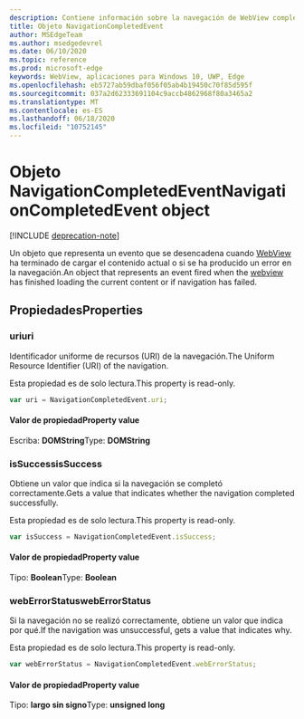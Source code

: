 ```yaml
---
description: Contiene información sobre la navegación de WebView completada
title: Objeto NavigationCompletedEvent
author: MSEdgeTeam
ms.author: msedgedevrel
ms.date: 06/10/2020
ms.topic: reference
ms.prod: microsoft-edge
keywords: WebView, aplicaciones para Windows 10, UWP, Edge
ms.openlocfilehash: eb5727ab59dbaf056f05ab4b19450c70f85d595f
ms.sourcegitcommit: 037a2d62333691104c9accb4862968f80a3465a2
ms.translationtype: MT
ms.contentlocale: es-ES
ms.lasthandoff: 06/18/2020
ms.locfileid: "10752145"
---
```

# <span data-ttu-id="2b6ee-104">Objeto NavigationCompletedEvent</span><span class="sxs-lookup"><span data-stu-id="2b6ee-104">NavigationCompletedEvent object</span></span>  

[!INCLUDE [deprecation-note](../includes/deprecation-note.md)]  

<span data-ttu-id="2b6ee-105">Un objeto que representa un evento que se desencadena cuando [WebView](../webview.md) ha terminado de cargar el contenido actual o si se ha producido un error en la navegación.</span><span class="sxs-lookup"><span data-stu-id="2b6ee-105">An object that represents an event fired when the [webview](../webview.md) has finished loading the current content or if navigation has failed.</span></span>  

## <span data-ttu-id="2b6ee-106">Propiedades</span><span class="sxs-lookup"><span data-stu-id="2b6ee-106">Properties</span></span>  

### <span data-ttu-id="2b6ee-107">uri</span><span class="sxs-lookup"><span data-stu-id="2b6ee-107">uri</span></span>  

<span data-ttu-id="2b6ee-108">Identificador uniforme de recursos (URI) de la navegación.</span><span class="sxs-lookup"><span data-stu-id="2b6ee-108">The Uniform Resource Identifier (URI) of the navigation.</span></span>  

<span data-ttu-id="2b6ee-109">Esta propiedad es de solo lectura.</span><span class="sxs-lookup"><span data-stu-id="2b6ee-109">This property is read-only.</span></span>  

```javascript
var uri = NavigationCompletedEvent.uri;
```  

#### <span data-ttu-id="2b6ee-110">Valor de propiedad</span><span class="sxs-lookup"><span data-stu-id="2b6ee-110">Property value</span></span>  

<span data-ttu-id="2b6ee-111">Escriba: **DOMString**</span><span class="sxs-lookup"><span data-stu-id="2b6ee-111">Type: **DOMString**</span></span>  

### <span data-ttu-id="2b6ee-112">isSuccess</span><span class="sxs-lookup"><span data-stu-id="2b6ee-112">isSuccess</span></span>  

<span data-ttu-id="2b6ee-113">Obtiene un valor que indica si la navegación se completó correctamente.</span><span class="sxs-lookup"><span data-stu-id="2b6ee-113">Gets a value that indicates whether the navigation completed successfully.</span></span>  

<span data-ttu-id="2b6ee-114">Esta propiedad es de solo lectura.</span><span class="sxs-lookup"><span data-stu-id="2b6ee-114">This property is read-only.</span></span>  

```javascript
var isSuccess = NavigationCompletedEvent.isSuccess;
```  

#### <span data-ttu-id="2b6ee-115">Valor de propiedad</span><span class="sxs-lookup"><span data-stu-id="2b6ee-115">Property value</span></span>  

<span data-ttu-id="2b6ee-116">Tipo: **Boolean**</span><span class="sxs-lookup"><span data-stu-id="2b6ee-116">Type: **Boolean**</span></span>  

### <span data-ttu-id="2b6ee-117">webErrorStatus</span><span class="sxs-lookup"><span data-stu-id="2b6ee-117">webErrorStatus</span></span>  

<span data-ttu-id="2b6ee-118">Si la navegación no se realizó correctamente, obtiene un valor que indica por qué.</span><span class="sxs-lookup"><span data-stu-id="2b6ee-118">If the navigation was unsuccessful, gets a value that indicates why.</span></span>  

<span data-ttu-id="2b6ee-119">Esta propiedad es de solo lectura.</span><span class="sxs-lookup"><span data-stu-id="2b6ee-119">This property is read-only.</span></span>  

```javascript
var webErrorStatus = NavigationCompletedEvent.webErrorStatus;
```  

#### <span data-ttu-id="2b6ee-120">Valor de propiedad</span><span class="sxs-lookup"><span data-stu-id="2b6ee-120">Property value</span></span>  

<span data-ttu-id="2b6ee-121">Tipo: **largo sin signo**</span><span class="sxs-lookup"><span data-stu-id="2b6ee-121">Type: **unsigned long**</span></span>  
